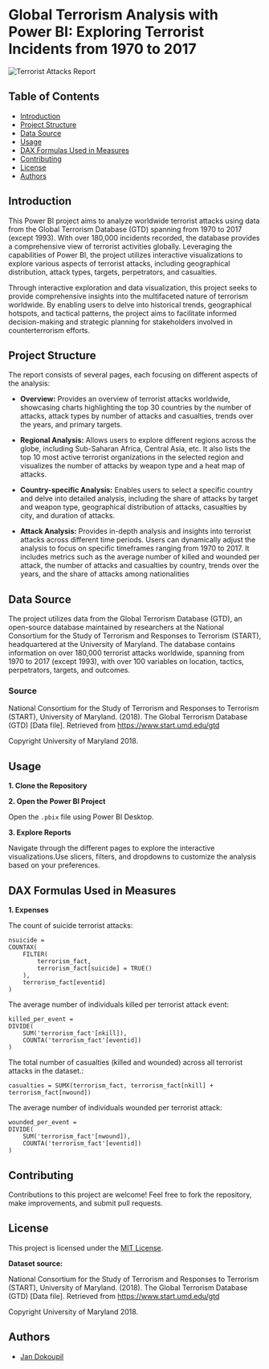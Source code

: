 # Global Terrorism Analysis with Power BI: Exploring Terrorist Incidents from 1970 to 2017

![Terrorist Attacks Report](/assets/img/terrorism_teaser.gif)

## Table of Contents

- [Introduction](#introduction)
- [Project Structure](#project-structure)
- [Data Source](#data-source)
- [Usage](#usage)
- [DAX Formulas Used in Measures](#dax-formulas-used-in-measures)
- [Contributing](#contributing)
- [License](#license)
- [Authors](#authors)

## Introduction

This Power BI project aims to analyze worldwide terrorist attacks using data from the Global Terrorism Database (GTD) spanning from 1970 to 2017 (except 1993). With over 180,000 incidents recorded, the database provides a comprehensive view of terrorist activities globally. Leveraging the capabilities of Power BI, the project utilizes interactive visualizations to explore various aspects of terrorist attacks, including geographical distribution, attack types, targets, perpetrators, and casualties.

Through interactive exploration and data visualization, this project seeks to provide comprehensive insights into the multifaceted nature of terrorism worldwide. By enabling users to delve into historical trends, geographical hotspots, and tactical patterns, the project aims to facilitate informed decision-making and strategic planning for stakeholders involved in counterterrorism efforts.

## Project Structure

The report consists of several pages, each focusing on different aspects of the analysis:

- **Overview:** Provides an overview of terrorist attacks worldwide, showcasing charts highlighting the top 30 countries by the number of attacks, attack types by number of attacks and casualties, trends over the years, and primary targets.

- **Regional Analysis:** Allows users to explore different regions across the globe, including Sub-Saharan Africa, Central Asia, etc. It also lists the top 10 most active terrorist organizations in the selected region and visualizes the number of attacks by weapon type and a heat map of attacks.

- **Country-specific Analysis:** Enables users to select a specific country and delve into detailed analysis, including the share of attacks by target and weapon type, geographical distribution of attacks, casualties by city, and duration of attacks.

- **Attack Analysis:** Provides in-depth analysis and insights into terrorist attacks across different time periods. Users can dynamically adjust the analysis to focus on specific timeframes ranging from 1970 to 2017. It includes metrics such as the average number of killed and wounded per attack, the number of attacks and casualties by country, trends over the years, and the share of attacks among nationalities

## Data Source

The project utilizes data from the Global Terrorism Database (GTD), an open-source database maintained by researchers at the National Consortium for the Study of Terrorism and Responses to Terrorism (START), headquartered at the University of Maryland. The database contains information on over 180,000 terrorist attacks worldwide, spanning from 1970 to 2017 (except 1993), with over 100 variables on location, tactics, perpetrators, targets, and outcomes.

### Source

National Consortium for the Study of Terrorism and Responses to Terrorism (START), University of Maryland. (2018). The Global Terrorism Database (GTD) [Data file]. Retrieved from https://www.start.umd.edu/gtd

Copyright University of Maryland 2018.

## Usage

**1. Clone the Repository**

**2. Open the Power BI Project**

Open the `.pbix` file using Power BI Desktop.

**3. Explore Reports**

Navigate through the different pages to explore the interactive visualizations.Use slicers, filters, and dropdowns to customize the analysis based on your preferences.

## DAX Formulas Used in Measures

**1. Expenses**

The count of suicide terrorist attacks:

    nsuicide = 
    COUNTAX(
        FILTER(
            terrorism_fact,
            terrorism_fact[suicide] = TRUE()
        ),
        terrorism_fact[eventid]
    )

The average number of individuals killed per terrorist attack event:

    killed_per_event = 
    DIVIDE(
        SUM('terrorism_fact'[nkill]),
        COUNTA('terrorism_fact'[eventid])
    )

The total number of casualties (killed and wounded) across all terrorist attacks in the dataset.:

    casualties = SUMX(terrorism_fact, terrorism_fact[nkill] + terrorism_fact[nwound])

The average number of individuals wounded per terrorist attack:

    wounded_per_event = 
    DIVIDE(
        SUM('terrorism_fact'[nwound]),
        COUNTA('terrorism_fact'[eventid])
    )

## Contributing

Contributions to this project are welcome! Feel free to fork the repository, make improvements, and submit pull requests.

## License

This project is licensed under the [MIT License](LICENSE).

**Dataset source:**

National Consortium for the Study of Terrorism and Responses to Terrorism (START), University of Maryland. (2018). The Global Terrorism Database (GTD) [Data file]. Retrieved from https://www.start.umd.edu/gtd

Copyright University of Maryland 2018.

## Authors

- [Jan Dokoupil](https://github.com/jdok8)

